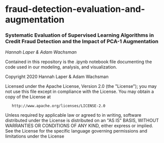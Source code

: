 # fraud-detection-evaluation-and-augmentation
### Systematic Evaluation of Supervised Learning Algorithms in Credit Fraud Detection and the Impact of PCA-1 Augmentation
*Hannah Laper & Adam Wachsman*

Contained in this repository is the .ipynb notebook file documenting the code used in our modeling, analysis, and visualization.

Copyright 2020 Hannah Laper & Adam Wachsman

   Licensed under the Apache License, Version 2.0 (the "License");
   you may not use this file except in compliance with the License.
   You may obtain a copy of the License at

       http://www.apache.org/licenses/LICENSE-2.0

   Unless required by applicable law or agreed to in writing, software
   distributed under the License is distributed on an "AS IS" BASIS,
   WITHOUT WARRANTIES OR CONDITIONS OF ANY KIND, either express or implied.
   See the License for the specific language governing permissions and
   limitations under the License
